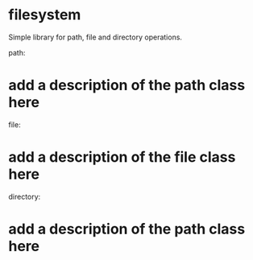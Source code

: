 # filesystem

Simple library for path, file and directory operations.

path:
  # add a description of the path class here

file:
  # add a description of the file class here

directory:
  # add a description of the path class here
